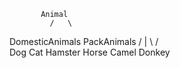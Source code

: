            Animal
             /   \
   DomesticAnimals  PackAnimals
    /      |      \          /   \
  Dog    Cat    Hamster   Horse  Camel  Donkey
